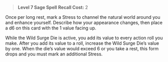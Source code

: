 > **Level 7 Sage Spell**
> **Recall Cost:** 2

Once per long rest, mark a Stress to channel the natural world around you and enhance yourself. Describe how your appearance changes, then place a d6 on this card with the 1 value facing up.

While the Wild Surge Die is active, you add its value to every action roll you make. After you add its value to a roll, increase the Wild Surge Die’s value by one. When the die’s value would exceed 6 or you take a rest, this form drops and you must mark an additional Stress.
